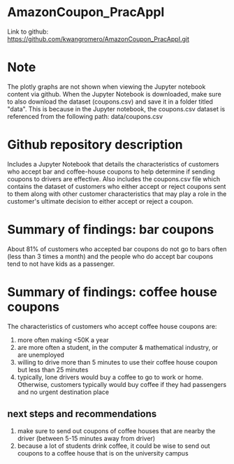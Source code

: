# AmazonCoupon_PracAppI
Link to github: https://github.com/kwangromero/AmazonCoupon_PracAppI.git

# Note
The plotly graphs are not shown when viewing the Jupyter notebook content via github. When the Jupyter Notebook is downloaded, make sure to also download the dataset (coupons.csv) and save it in a folder titled "data". This is because in the Jupyter notebook, the coupons.csv dataset is referenced from the following path: data/coupons.csv 

# Github repository description
Includes a Jupyter Notebook that details the characteristics of customers who accept bar and coffee-house coupons to help determine 
if sending coupons to drivers are effective.
Also includes the coupons.csv file which contains the dataset of customers who either accept or reject coupons sent to them along 
with other customer characteristics that may play a role in the customer's ultimate decision to either accept or reject a coupon.

# Summary of findings: bar coupons
About 81% of customers who accepted bar coupons do not go to bars often (less than 3 times a month) and the people who do accept
bar coupons tend to not have kids as a passenger.

# Summary of findings: coffee house coupons
The characteristics of customers who accept coffee house coupons are:
1. more often making <50K a year
2. are more often a student, in the computer & mathematical industry, or are unemployed
3. willing to drive more than 5 minutes to use their coffee house coupon but less than 25 minutes
4. typically, lone drivers would buy a coffee to go to work or home. Otherwise, customers typically would buy coffee if they had
 passengers and no urgent destination place
 ## next steps and recommendations
 1. make sure to send out coupons of coffee houses that are nearby the driver (between 5-15 minutes away from driver)
 2. because a lot of students drink coffee, it could be wise to send out coupons to a coffee house that is on the university campus
